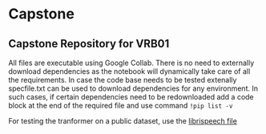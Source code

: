 # Capstone

## Capstone Repository for VRB01

All files are executable using Google Collab. There is no need to externally download dependencies as the notebook will dynamically take care of all the requirements.
In case the code base needs to be tested extenally specfile.txt can be used to download dependencies for any environment.
 In such cases, if certain dependencies need to be redownloaded add a code block at the end of the required file and use command `!pip list -v`
 
 For testing the tranformer on a public dataset, use the [librispeech file](Tranformer_librispeech.ipynb)
